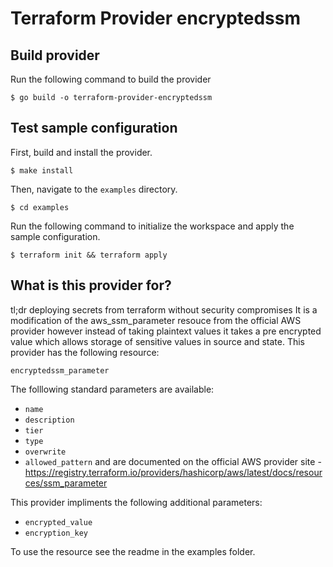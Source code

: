 # Terraform Provider encryptedssm


## Build provider

Run the following command to build the provider

```shell
$ go build -o terraform-provider-encryptedssm
```
## Test sample configuration

First, build and install the provider.

```shell
$ make install
```

Then, navigate to the `examples` directory. 

```shell
$ cd examples
```

Run the following command to initialize the workspace and apply the sample configuration.

```shell
$ terraform init && terraform apply
```

## What is this provider for?
tl;dr deploying secrets from terraform without security compromises 
It is a modification of the aws_ssm_parameter resouce from the official AWS provider however instead of taking plaintext
values it takes a pre encrypted value which allows storage of sensitive values in source and state.
This provider has the following resource:

`encryptedssm_parameter`

The folllowing standard parameters are available:
- `name`
- `description`
- `tier`
- `type`
- `overwrite`
- `allowed_pattern`
and are documented on the official AWS provider site - https://registry.terraform.io/providers/hashicorp/aws/latest/docs/resources/ssm_parameter

This provider impliments the following additional parameters:
- `encrypted_value`
- `encryption_key`

To use the resource see the readme in the examples folder.

